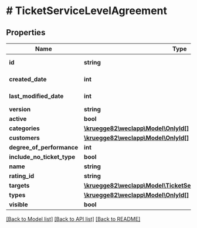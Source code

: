 # # TicketServiceLevelAgreement

## Properties

Name | Type | Description | Notes
------------ | ------------- | ------------- | -------------
**id** | **string** |  | [optional] [readonly]
**created_date** | **int** |  | [optional] [readonly]
**last_modified_date** | **int** |  | [optional] [readonly]
**version** | **string** |  | [optional]
**active** | **bool** |  | [optional]
**categories** | [**\kruegge82\weclapp\Model\OnlyId[]**](OnlyId.md) |  | [optional]
**customers** | [**\kruegge82\weclapp\Model\OnlyId[]**](OnlyId.md) |  | [optional]
**degree_of_performance** | **int** |  | [optional]
**include_no_ticket_type** | **bool** |  | [optional]
**name** | **string** |  | [optional]
**rating_id** | **string** |  | [optional]
**targets** | [**\kruegge82\weclapp\Model\TicketServiceLevelAgreementTarget[]**](TicketServiceLevelAgreementTarget.md) |  | [optional]
**types** | [**\kruegge82\weclapp\Model\OnlyId[]**](OnlyId.md) |  | [optional]
**visible** | **bool** |  | [optional]

[[Back to Model list]](../../README.md#models) [[Back to API list]](../../README.md#endpoints) [[Back to README]](../../README.md)

